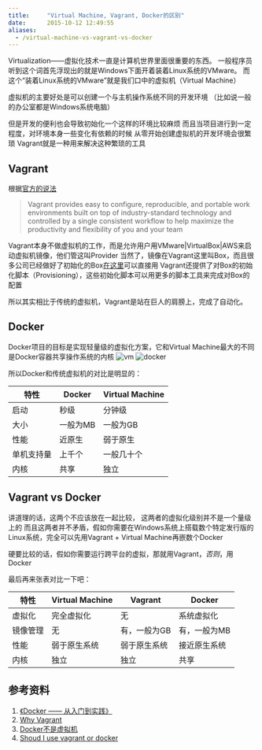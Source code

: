 ```yaml
---
title:     "Virtual Machine, Vagrant, Docker的区别"
date:      2015-10-12 12:49:55
aliases:
  - /virtual-machine-vs-vagrant-vs-docker
---
```


Virtualization——虚拟化技术一直是计算机世界里面很重要的东西。
一般程序员听到这个词首先浮现出的就是Windows下面开着装着Linux系统的VMware。
而这个“装着Linux系统的VMware”就是我们口中的虚拟机（Virtual Machine）

<!--more-->

虚拟机的主要好处是可以创建一个与主机操作系统不同的开发环境
（比如说一般的办公室都是Windows系统电脑）

但是开发的便利也会导致初始化一个这样的环境比较麻烦
而且当项目进行到一定程度，对环境本身一些变化有依赖的时候
从零开始创建虚拟机的开发环境会很繁琐
Vagrant就是一种用来解决这种繁琐的工具


## Vagrant
根据[官方的说法][why-vagrant]

> Vagrant provides easy to configure, reproducible, and portable work environments built on top of industry-standard technology and controlled by a single consistent workflow to help maximize the productivity and flexibility of you and your team

Vagrant本身不做虚拟机的工作，而是允许用户用VMware|VirtualBox|AWS来启动虚拟机镜像，他们管这叫Provider
当然了，镜像在Vagrant这里叫Box，而且很多公司已经做好了初始化的Box[在这里][hashicorp-box]可以直接用
Vagrant还提供了对Box的初始化脚本（Provisioning），这些初始化脚本可以用更多的脚本工具来完成对Box的配置

所以其实相比于传统的虚拟机，Vagrant是站在巨人的肩膀上，完成了自动化。


## Docker
Docker项目的目标是实现轻量级的虚拟化方案，它和Virtual Machine最大的不同是Docker容器共享操作系统的内核
![vm][virtual-machine]
![docker][docker-engine]

所以Docker和传统虚拟机的对比是明显的：

| 特性       | Docker   | Virtual Machine   |
|------------|----------|-------------------|
| 启动       | 秒级     | 分钟级            |
| 大小       | 一般为MB | 一般为GB          |
| 性能       | 近原生   | 弱于原生          |
| 单机支持量 | 上千个   | 一般几十个        |
| 内核       | 共享     | 独立              |


## Vagrant vs Docker
讲道理的话，这两个不应该放在一起比较， 这两者的虚拟化级别并不是一个量级上的
而且这两者并不矛盾，假如你需要在Windows系统上搭载数个特定发行版的Linux系统，完全可以先用Vagrant + Virtual Machine再嵌数个Docker

硬要比较的话，假如你需要运行跨平台的虚拟，那就用Vagrant，*否则*，用Docker

最后再来张表对比一下吧：

| 特性     | Virtual Machine | Vagrant      | Docker       |
|----------|-----------------|--------------|--------------|
| 虚拟化   | 完全虚拟化      | 无           | 系统虚拟化   |
| 镜像管理 | 无              | 有，一般为GB | 有，一般为MB |
| 性能     | 弱于原生系统    | 弱于原生系统 | 接近原生系统 |
| 内核     | 独立            | 独立         | 共享         |


## 参考资料
1. [《Docker —— 从入门到实践》][docker-the-book]
2. [Why Vagrant][why-vagrant]
3. [Docker不是虚拟机][docker-by-shell909090]
4. [Shoud I use vagrant or docker][so-vagrant-or-docker]

[why-vagrant]:             https://docs.vagrantup.com/v2/why-vagrant/index.html
[hashicorp-box]:           https://atlas.hashicorp.com/boxes/search
[virtual-machine]:         http://dockerpool.com/static/books/docker_practice/_images/virtualization.png
[docker-engine]:           http://dockerpool.com/static/books/docker_practice/_images/docker.png
[docker-the-book]:         http://dockerpool.com/static/books/docker_practice/index.html
[docker-by-shell909090]:   https://github.com/shell909090/slides/blob/master/md/docker.md
[so-vagrant-or-docker]:    http://stackoverflow.com/questions/16647069/should-i-use-vagrant-or-docker-io-for-creating-an-isolated-environment
